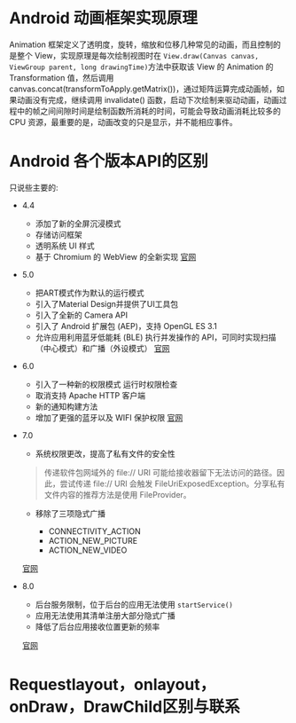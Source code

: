 # Android 动画框架实现原理

Animation 框架定义了透明度，旋转，缩放和位移几种常见的动画，而且控制的是整个 View，实现原理是每次绘制视图时在 `View.draw(Canvas canvas, ViewGroup parent, long drawingTime)`方法中获取该 View 的 Animation 的 Transformation 值，然后调用 canvas.concat(transformToApply.getMatrix())，通过矩阵运算完成动画帧，如果动画没有完成，继续调用 invalidate() 函数，启动下次绘制来驱动动画，动画过程中的帧之间间隙时间是绘制函数所消耗的时间，可能会导致动画消耗比较多的 CPU 资源，最重要的是，动画改变的只是显示，并不能相应事件。

# Android 各个版本API的区别

只说些主要的:
- 4.4

  - 添加了新的全屏沉浸模式
  - 存储访问框架
  - 透明系统 UI 样式
  - 基于 Chromium 的 WebView 的全新实现
  [官网](https://developer.android.com/about/versions/kitkat.html?hl=zh-cn)
  

- 5.0

  - 把ART模式作为默认的运行模式
  - 引入了Material Design并提供了UI工具包
  - 引入了全新的 Camera API
  - 引入了 Android 扩展包 (AEP)，支持 OpenGL ES 3.1
  - 允许应用利用蓝牙低能耗 (BLE) 执行并发操作的 API，可同时实现扫描（中心模式）和广播（外设模式）
  [官网](https://developer.android.com/about/versions/lollipop.html?hl=zh-cn)

- 6.0

  - 引入了一种新的权限模式 运行时权限检查
  - 取消支持 Apache HTTP 客户端
  - 新的通知构建方法
  - 增加了更强的蓝牙以及 WIFI 保护权限
  [官网](https://developer.android.com/about/versions/marshmallow/android-6.0-changes.html?hl=zh-cn)

- 7.0

  - 系统权限更改，提高了私有文件的安全性
  > 传递软件包网域外的 file:// URI 可能给接收器留下无法访问的路径。因此，尝试传递 file:// URI 会触发 FileUriExposedException。分享私有文件内容的推荐方法是使用 FileProvider。
  - 移除了三项隐式广播

    - CONNECTIVITY_ACTION
    - ACTION_NEW_PICTURE
    - ACTION_NEW_VIDEO

  [官网](https://developer.android.com/about/versions/nougat/android-7.0-changes.html?hl=zh-cn)
- 8.0

  - 后台服务限制，位于后台的应用无法使用 `startService()` 
  - 应用无法使用其清单注册大部分隐式广播
  - 降低了后台应用接收位置更新的频率
  
  [官网](https://developer.android.com/about/versions/oreo/android-8.0-changes.html?hl=zh-cn)

# Requestlayout，onlayout，onDraw，DrawChild区别与联系

